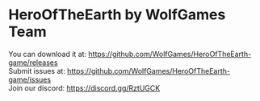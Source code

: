 # HeroOfTheEarth by WolfGames Team
You can download it at: https://github.com/WolfGames/HeroOfTheEarth-game/releases
<br>
Submit issues at: https://github.com/WolfGames/HeroOfTheEarth-game/issues
<br>
Join our discord: https://discord.gg/RztUGCK
